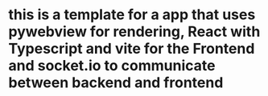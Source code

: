 # this is a template for a app that uses pywebview for rendering, React with Typescript and vite for the Frontend and socket.io to communicate between backend and frontend